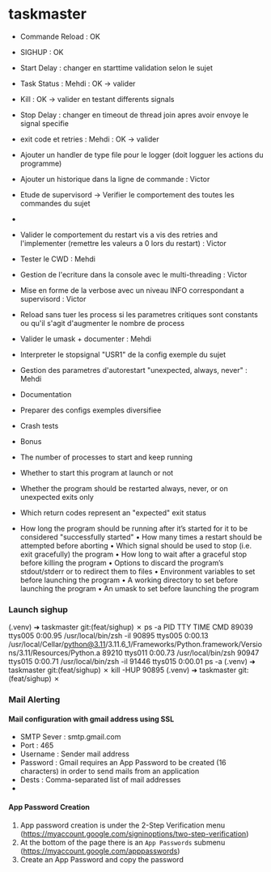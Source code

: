 # taskmaster

- Commande Reload : OK
- SIGHUP : OK
- Start Delay : changer en starttime validation selon le sujet
- Task Status : Mehdi : OK -> valider
- Kill : OK -> valider en testant differents signals
- Stop Delay : changer en timeout de thread join apres avoir envoye le signal specifie
- exit code et retries : Mehdi : OK -> valider
- Ajouter un handler de type file pour le logger (doit logguer les actions du programme)
- Ajouter un historique dans la ligne de commande : Victor
- Etude de supervisord -> Verifier le comportement des toutes les commandes du sujet
- 
- Valider le comportement du restart vis a vis des retries and l'implementer (remettre les valeurs a 0 lors du restart) : Victor
- Tester le CWD : Mehdi
- Gestion de l'ecriture dans la console avec le multi-threading : Victor
- Mise en forme de la verbose avec un niveau INFO correspondant a supervisord : Victor
- Reload sans tuer les process si les parametres critiques sont constants ou qu'il s'agit d'augmenter le nombre de process
- Valider le umask + documenter : Mehdi
- Interpreter le stopsignal "USR1" de la config exemple du sujet
- Gestion des parametres d'autorestart "unexpected, always, never" : Mehdi
- Documentation 
- Preparer des configs exemples diversifiee
- Crash tests
- Bonus
 
- The number of processes to start and keep running
- Whether to start this program at launch or not
- Whether the program should be restarted always, never, or on unexpected exits only
- Which return codes represent an "expected" exit status
- How long the program should be running after it’s started for it to be considered
"successfully started"
• How many times a restart should be attempted before aborting
• Which signal should be used to stop (i.e. exit gracefully) the program
• How long to wait after a graceful stop before killing the program
• Options to discard the program’s stdout/stderr or to redirect them to files
• Environment variables to set before launching the program
• A working directory to set before launching the program
• An umask to set before launching the program



### Launch sighup

(.venv) ➜  taskmaster git:(feat/sighup) ✗ ps -a
  PID TTY           TIME CMD
89039 ttys005    0:00.95 /usr/local/bin/zsh -il
90895 ttys005    0:00.13 /usr/local/Cellar/python@3.11/3.11.6_1/Frameworks/Python.framework/Versions/3.11/Resources/Python.a
89210 ttys011    0:00.73 /usr/local/bin/zsh
90947 ttys015    0:00.71 /usr/local/bin/zsh -il
91446 ttys015    0:00.01 ps -a
(.venv) ➜  taskmaster git:(feat/sighup) ✗ kill -HUP 90895
(.venv) ➜  taskmaster git:(feat/sighup) ✗ 


### Mail Alerting

#### Mail configuration with gmail address using SSL

- SMTP Sever : smtp.gmail.com
- Port : 465
- Username : Sender mail address
- Password : Gmail requires an App Password to be created (16 characters) in order to send mails from an application
- Dests : Comma-separated list of mail addresses
- 

#### App Password Creation

1) App password creation is under the 2-Step Verification menu (https://myaccount.google.com/signinoptions/two-step-verification)
2) At the bottom of the page there is an `App Passwords` submenu (https://myaccount.google.com/apppasswords)
3) Create an App Password and copy the password

